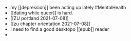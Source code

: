 - my [[depression]] been acting up lately #MentalHealth
- [[dating while queer]] is hard. 
- [[ZU portland 2021-07-08]]
- [[zu chapter orientation 2021-07-08]]
- I need to find a good desktopo [[epub]] reader
- 